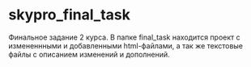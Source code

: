 # skypro_final_task
Финальное задание 2 курса.
В папке final_task находится проект с измененнными и добавленными html-файлами, а так же текстовые файлы с описанием изменений и дополнений.